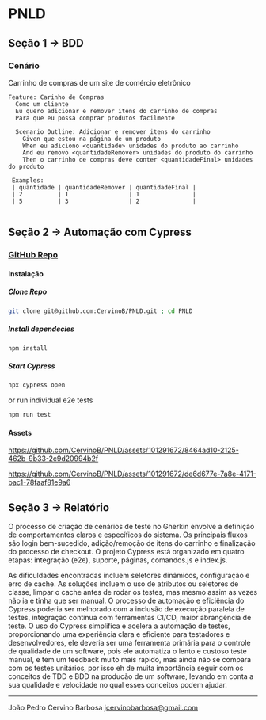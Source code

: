 # PNLD

## Seção 1 -> BDD

### Cenário

Carrinho de compras de um site de comércio eletrônico

```Gherkin
Feature: Carinho de Compras
  Como um cliente
  Eu quero adicionar e remover itens do carrinho de compras
  Para que eu possa comprar produtos facilmente

  Scenario Outline: Adicionar e remover itens do carrinho
    Given que estou na página de um produto
    When eu adiciono <quantidade> unidades do produto ao carrinho
    And eu removo <quantidadeRemover> unidades do produto do carrinho
    Then o carrinho de compras deve conter <quantidadeFinal> unidades do produto

 Examples: 
 | quantidade | quantidadeRemover | quantidadeFinal |
 | 2          | 1                 | 1               |
 | 5          | 3                 | 2               |
  
```

## Seção 2 -> Automação com Cypress

### [GitHub Repo](https://github.com/CervinoB/PNLD)

#### Instalação

##### Clone Repo

```bash
git clone git@github.com:CervinoB/PNLD.git ; cd PNLD
```

##### Install dependecies

```bash
npm install
```

##### Start Cypress

```bash
npx cypress open
```

or run individual e2e tests

```bash
npm run test
```

#### Assets


https://github.com/CervinoB/PNLD/assets/101291672/8464ad10-2125-462b-9b33-2c9d20994b2f



https://github.com/CervinoB/PNLD/assets/101291672/de6d677e-7a8e-4171-bac1-78faaf81e9a6


## Seção 3 -> Relatório

O processo de criação de cenários de teste no Gherkin envolve a definição de comportamentos claros e específicos do sistema. Os principais fluxos são login bem-sucedido, adição/remoção de itens do carrinho e finalização do processo de checkout. O projeto Cypress está organizado em quatro etapas: integração (e2e), suporte, páginas, comandos.js e index.js.

As dificuldades encontradas incluem seletores dinâmicos, configuração e erro de cache. As soluções incluem o uso de atributos ou seletores de classe, limpar o cache antes de rodar os testes, mas mesmo assim as vezes não ia e tinha que ser manual. O processo de automação e eficiência do Cypress poderia ser melhorado com a inclusão de execução paralela de testes, integração contínua com ferramentas CI/CD, maior abrangência de teste. O uso do Cypress simplifica e acelera a automação de testes, proporcionando uma experiência clara e eficiente para testadores e desenvolvedores, ele deveria ser uma ferramenta primária para o controle de qualidade de um software, pois ele automatiza o lento e custoso teste manual, e tem um feedback muito mais rápido, mas ainda não se compara com os testes unitários, por isso eh de muita importância seguir com os conceitos de TDD e BDD na producão de um software, levando em conta a sua qualidade e velocidade no qual esses conceitos podem ajudar.

---
João Pedro Cervino Barbosa
<jcervinobarbosa@gmail.com>
